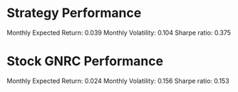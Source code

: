 # Strategy Performance
Monthly Expected Return: 0.039
Monthly Volatility: 0.104
Sharpe ratio: 0.375
# Stock GNRC Performance
Monthly Expected Return: 0.024
Monthly Volatility: 0.156
Sharpe ratio: 0.153
